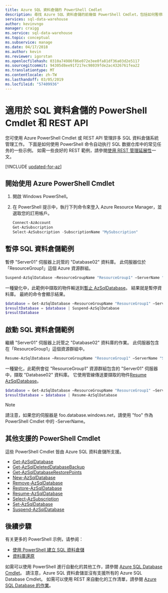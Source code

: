 ```yaml
---
title: Azure SQL 資料倉儲的 PowerShell Cmdlet
description: 尋找 Azure SQL 資料倉儲的前幾個 PowerShell Cmdlet，包括如何暫停和繼續資料庫。
services: sql-data-warehouse
author: kevinvngo
manager: craigg
ms.service: sql-data-warehouse
ms.topic: conceptual
ms.subservice: manage
ms.date: 04/17/2018
ms.author: kevin
ms.reviewer: igorstan
ms.openlocfilehash: 0310a74986f86e072e3ee0fa81df36a03d2e5117
ms.sourcegitcommit: 94305d8ee91f217ec98039fde2ac4326761fea22
ms.translationtype: MT
ms.contentlocale: zh-TW
ms.lasthandoff: 03/05/2019
ms.locfileid: "57409936"
---
```

# <a name="powershell-cmdlets-and-rest-apis-for-sql-data-warehouse"></a>適用於 SQL 資料倉儲的 PowerShell Cmdlet 和 REST API
您可使用 Azure PowerShell Cmdlet 或 REST API 管理許多 SQL 資料倉儲系統管理工作。  下面是如何使用 PowerShell 命令自动执行 SQL 数据仓库中的常见任务的一些示例。  如需一些良好的 REST 範例，請參閱[使用 REST 管理延展性][Manage scalability with REST]一文。

[!INCLUDE [updated-for-az](../../includes/updated-for-az.md)]

## <a name="get-started-with-azure-powershell-cmdlets"></a>開始使用 Azure PowerShell Cmdlet
1. 開啟 Windows PowerShell。
2. 在 PowerShell 提示中，執行下列命令來登入 Azure Resource Manager，並選取您的訂用帳戶。
   
    ```PowerShell
    Connect-AzAccount
    Get-AzSubscription
    Select-AzSubscription -SubscriptionName "MySubscription"
    ```

## <a name="pause-sql-data-warehouse-example"></a>暫停 SQL 資料倉儲範例
暫停 "Server01" 伺服器上託管的 "Database02" 資料庫。  此伺服器位於「ResourceGroup1」這個 Azure 資源群組。

```Powershell
Suspend-AzSqlDatabase –ResourceGroupName "ResourceGroup1" –ServerName "Server01" –DatabaseName "Database02"
```
一種變化中，此範例中擷取的物件輸送到[暫止 AzSqlDatabase][Suspend-AzSqlDatabase]。  結果就是暫停資料庫。 最終的命令會顯示結果。

```Powershell
$database = Get-AzSqlDatabase –ResourceGroupName "ResourceGroup1" –ServerName "Server01" –DatabaseName "Database02"
$resultDatabase = $database | Suspend-AzSqlDatabase
$resultDatabase
```

## <a name="start-sql-data-warehouse-example"></a>啟動 SQL 資料倉儲範例
繼續 "Server01" 伺服器上託管之 "Database02" 資料庫的作業。 此伺服器包含在「ResourceGroup1」這個資源群組中。

```Powershell
Resume-AzSqlDatabase –ResourceGroupName "ResourceGroup1" –ServerName "Server01" -DatabaseName "Database02"
```

一種變化，此範例會從 "ResourceGroup1" 資源群組包含的 "Server01" 伺服器中，擷取 "Database02" 資料庫。 它使用管線傳送要擷取的物件[Resume AzSqlDatabase][Resume-AzSqlDatabase]。

```Powershell
$database = Get-AzSqlDatabase –ResourceGroupName "ResourceGroup1" –ServerName "Server01" –DatabaseName "Database02"
$resultDatabase = $database | Resume-AzSqlDatabase
```

> [!NOTE]
> 請注意，如果您的伺服器是 foo.database.windows.net，請使用 "foo" 作為 PowerShell Cmdlet 中的 -ServerName。
> 
> 

## <a name="other-supported-powershell-cmdlets"></a>其他支援的 PowerShell Cmdlet
這些 PowerShell Cmdlet 皆由 Azure SQL 資料倉儲所支援。

* [Get-AzSqlDatabase][Get-AzSqlDatabase]
* [Get-AzSqlDeletedDatabaseBackup][Get-AzSqlDeletedDatabaseBackup]
* [Get-AzSqlDatabaseRestorePoints][Get-AzSqlDatabaseRestorePoints]
* [New-AzSqlDatabase][New-AzSqlDatabase]
* [Remove-AzSqlDatabase][Remove-AzSqlDatabase]
* [Restore-AzSqlDatabase][Restore-AzSqlDatabase]
* [Resume-AzSqlDatabase][Resume-AzSqlDatabase]
* [Select-AzSubscription][Select-AzSubscription]
* [Set-AzSqlDatabase][Set-AzSqlDatabase]
* [Suspend-AzSqlDatabase][Suspend-AzSqlDatabase]

## <a name="next-steps"></a>後續步驟
有关更多的 PowerShell 示例，请参阅：

* [使用 PowerShell 建立 SQL 資料倉儲][Create a SQL Data Warehouse using PowerShell]
* [資料庫還原][Database restore]

如需可以使用 PowerShell 進行自動化的其他工作，請參閱 [Azure SQL Database Cmdlet][Azure SQL Database Cmdlets]。 請注意，Azure SQL 資料倉儲並沒有支援所有的 Azure SQL Database Cmdlet。  如需可以使用 REST 來自動化的工作清單，請參閱 [Azure SQL Database 的作業][Operations for Azure SQL Database]。

<!--Image references-->

<!--Article references-->
[How to install and configure Azure PowerShell]: /powershell/azureps-cmdlets-docs
[Create a SQL Data Warehouse using PowerShell]: ./create-data-warehouse-powershell.md
[Database restore]: ./sql-data-warehouse-restore-database-powershell.md
[Manage scalability with REST]: ./sql-data-warehouse-manage-compute-rest-api.md

<!--MSDN references-->
[Azure SQL Database Cmdlets]: https://docs.microsoft.com/powershell/module/azurerm.sql
[Operations for Azure SQL Database]: https://msdn.microsoft.com/library/azure/dn505719.aspx
[Get-AzSqlDatabase]: https://docs.microsoft.com/powershell/module/az.sql/get-azsqldatabase
[Get-AzSqlDeletedDatabaseBackup]: https://docs.microsoft.com/powershell/module/az.sql/get-azsqldeleteddatabasebackup
[Get-AzSqlDatabaseRestorePoints]: https://docs.microsoft.com/powershell/module/az.sql/get-azsqldatabaserestorepoints
[New-AzSqlDatabase]: https://docs.microsoft.com/powershell/module/az.sql/new-azsqldatabase
[Remove-AzSqlDatabase]: https://docs.microsoft.com/powershell/module/az.sql/remove-azsqldatabase
[Restore-AzSqlDatabase]: https://docs.microsoft.com/powershell/module/az.sql/restore-azsqldatabase
[Resume-AzSqlDatabase]: https://docs.microsoft.com/powershell/module/az.sql/resume-azsqldatabase
<!-- It appears that Select-AzSubscription isn't documented, so this points to Select-AzureSubscription -->
[Select-AzSubscription]: https://msdn.microsoft.com/library/dn722499.aspx
[Set-AzSqlDatabase]: https://docs.microsoft.com/powershell/module/az.sql/set-azsqldatabase
[Suspend-AzSqlDatabase]: https://docs.microsoft.com/powershell/module/az.sql/suspend-azsqldatabase

<!--Other Web references-->
[Microsoft Web Platform Installer]: https://aka.ms/webpi-azps
